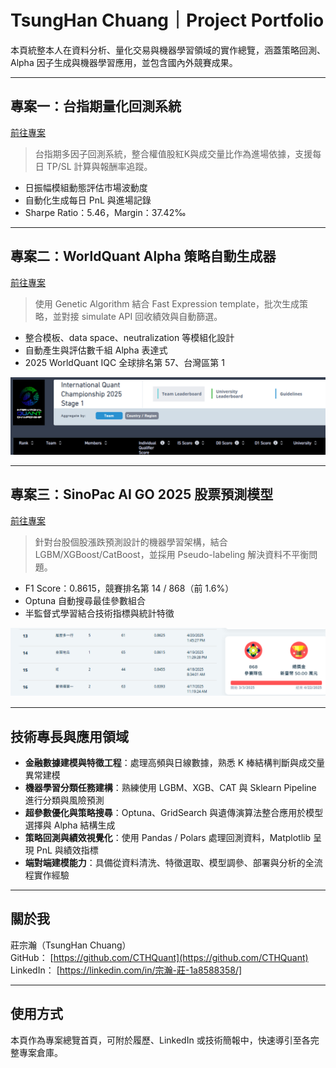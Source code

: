 # TsungHan Chuang｜Project Portfolio

本頁統整本人在資料分析、量化交易與機器學習領域的實作總覽，涵蓋策略回測、Alpha 因子生成與機器學習應用，並包含國內外競賽成果。

---

## 專案一：台指期量化回測系統  
[前往專案](https://github.com/CTHQuant/taifex-futures-backtesting)

> 台指期多因子回測系統，整合權值股紅K與成交量比作為進場依據，支援每日 TP/SL 計算與報酬率追蹤。

- 日振幅模組動態評估市場波動度
- 自動化生成每日 PnL 與進場記錄
- Sharpe Ratio：5.46，Margin：37.42‰

---

## 專案二：WorldQuant Alpha 策略自動生成器  
[前往專案](https://github.com/CTHQuant/worldquant-alpha-ga-optimizer)

> 使用 Genetic Algorithm 結合 Fast Expression template，批次生成策略，並對接 simulate API 回收績效與自動篩選。

- 整合模板、data space、neutralization 等模組化設計
- 自動產生與評估數千組 Alpha 表達式
- 2025 WorldQuant IQC 全球排名第 57、台灣區第 1

![IQC 排名證明](./assets/iqc_ranking.png)

---

## 專案三：SinoPac AI GO 2025 股票預測模型  
[前往專案](https://github.com/CTHQuant/ml-stock-prediction-optuna)

> 針對台股個股漲跌預測設計的機器學習架構，結合 LGBM/XGBoost/CatBoost，並採用 Pseudo-labeling 解決資料不平衡問題。

- F1 Score：0.8615，競賽排名第 14 / 868（前 1.6%）
- Optuna 自動搜尋最佳參數組合
- 半監督式學習結合技術指標與統計特徵

![AI GO 競賽成績證明](./assets/aigo_ranking.png)

---

## 技術專長與應用領域

- **金融數據建模與特徵工程**：處理高頻與日線數據，熟悉 K 棒結構判斷與成交量異常建模
- **機器學習分類任務建構**：熟練使用 LGBM、XGB、CAT 與 Sklearn Pipeline 進行分類與風險預測
- **超參數優化與策略搜尋**：Optuna、GridSearch 與遺傳演算法整合應用於模型選擇與 Alpha 結構生成
- **策略回測與績效視覺化**：使用 Pandas / Polars 處理回測資料，Matplotlib 呈現 PnL 與績效指標
- **端對端建模能力**：具備從資料清洗、特徵選取、模型調參、部署與分析的全流程實作經驗

---

## 關於我

莊宗瀚（TsungHan Chuang）  
GitHub： [https://github.com/CTHQuant](https://github.com/CTHQuant)  
LinkedIn： [https://linkedin.com/in/宗瀚-莊-1a8588358/]

---

## 使用方式

本頁作為專案總覽首頁，可附於履歷、LinkedIn 或技術簡報中，快速導引至各完整專案倉庫。